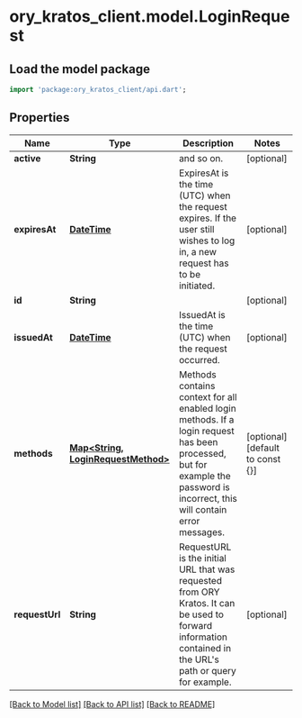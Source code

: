 # ory_kratos_client.model.LoginRequest

## Load the model package
```dart
import 'package:ory_kratos_client/api.dart';
```

## Properties
Name | Type | Description | Notes
------------ | ------------- | ------------- | -------------
**active** | **String** | and so on. | [optional] 
**expiresAt** | [**DateTime**](DateTime.md) | ExpiresAt is the time (UTC) when the request expires. If the user still wishes to log in, a new request has to be initiated. | [optional] 
**id** | **String** |  | [optional] 
**issuedAt** | [**DateTime**](DateTime.md) | IssuedAt is the time (UTC) when the request occurred. | [optional] 
**methods** | [**Map<String, LoginRequestMethod>**](LoginRequestMethod.md) | Methods contains context for all enabled login methods. If a login request has been processed, but for example the password is incorrect, this will contain error messages. | [optional] [default to const {}]
**requestUrl** | **String** | RequestURL is the initial URL that was requested from ORY Kratos. It can be used to forward information contained in the URL's path or query for example. | [optional] 

[[Back to Model list]](../README.md#documentation-for-models) [[Back to API list]](../README.md#documentation-for-api-endpoints) [[Back to README]](../README.md)


